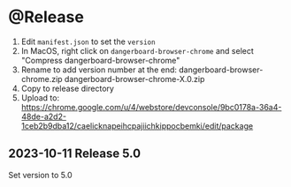 # @Release

1. Edit `manifest.json` to set the `version`
2. In MacOS, right click on `dangerboard-browser-chrome` and select "Compress dangerboard-browser-chrome"
3. Rename to add version number at the end:
dangerboard-browser-chrome.zip
dangerboard-browser-chrome-X.0.zip
4. Copy to release directory
5. Upload to:
https://chrome.google.com/u/4/webstore/devconsole/9bc0178a-36a4-48de-a2d2-1ceb2b9dba12/caelicknapeihcpajiichkippocbemki/edit/package


## 2023-10-11 Release 5.0
Set version to 5.0